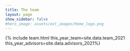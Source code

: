 ```yaml
---
title: The team
layout: page
show_sidebar: false
#hero_image: assets/ext_images/Home_logo.png
---
```


 {% include team.html this_year_team=site.data.team_2021 this_year_advisors=site.data.advisors_2021%}

